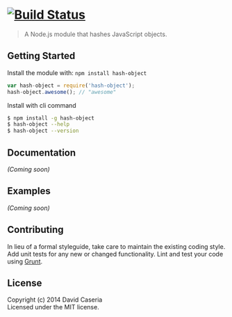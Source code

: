 #  [![Build Status](https://secure.travis-ci.org/davidcaseria/hash-object.png?branch=master)](http://travis-ci.org/davidcaseria/hash-object)

> A Node.js module that hashes JavaScript objects.


## Getting Started

Install the module with: `npm install hash-object`

```js
var hash-object = require('hash-object');
hash-object.awesome(); // "awesome"
```

Install with cli command

```sh
$ npm install -g hash-object
$ hash-object --help
$ hash-object --version
```




## Documentation

_(Coming soon)_


## Examples

_(Coming soon)_


## Contributing

In lieu of a formal styleguide, take care to maintain the existing coding style. Add unit tests for any new or changed functionality. Lint and test your code using [Grunt](http://gruntjs.com).


## License

Copyright (c) 2014 David Caseria  
Licensed under the MIT license.
